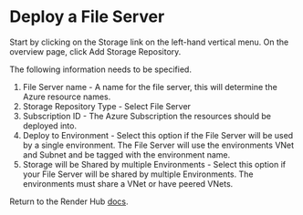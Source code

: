 # Deploy a File Server

Start by clicking on the Storage link on the left-hand vertical menu.  On the overview page, click Add Storage Repository.

The following information needs to be specified.

1. File Server name - A name for the file server, this will determine the Azure resource names.
2. Storage Repository Type - Select File Server
3. Subscription ID - The Azure Subscription the resources should be deployed into.
4. Deploy to Environment - Select this option if the File Server will be used by a single environment.
The File Server will use the environments VNet and Subnet and be tagged with the environment name.
5. Storage will be Shared by multiple Environments - Select this option if your File Server will be shared by multiple Environments.
The environments must share a VNet or have peered VNets.

Return to the Render Hub [docs](README.md).
